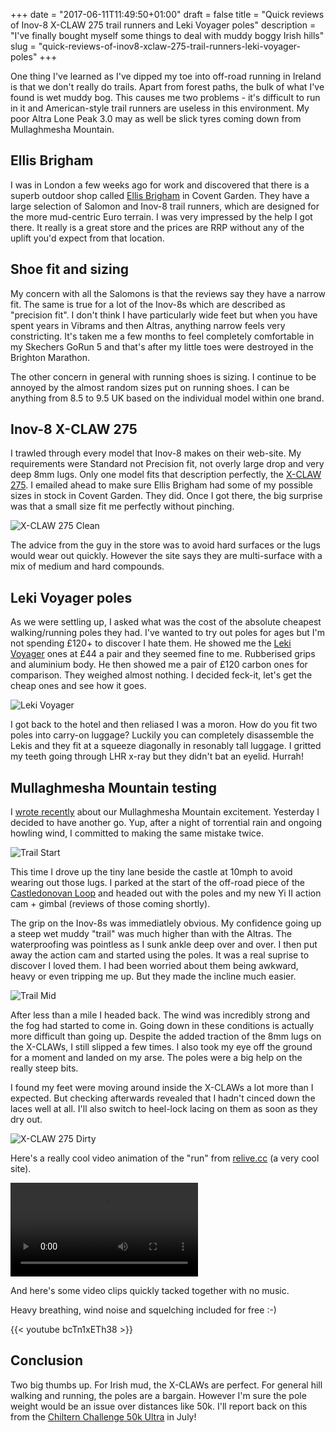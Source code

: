 +++
date = "2017-06-11T11:49:50+01:00"
draft = false
title = "Quick reviews of Inov-8 X-CLAW 275 trail runners and Leki Voyager poles"
description = "I've finally bought myself some things to deal with muddy boggy Irish hills"
slug = "quick-reviews-of-inov8-xclaw-275-trail-runners-leki-voyager-poles"
+++

One thing I've learned as I've dipped my toe into off-road running in Ireland is that we don't really do trails. Apart from forest paths, the bulk of what I've found is wet muddy bog. This causes me two problems - it's difficult to run in it and American-style trail runners are useless in this environment. My poor Altra Lone Peak 3.0 may as well be slick tyres coming down from Mullaghmesha Mountain.

## Ellis Brigham
I was in London a few weeks ago for work and discovered that there is a superb outdoor shop called [Ellis Brigham](https://www.ellis-brigham.com/) in Covent Garden. They have a large selection of Salomon and Inov-8 trail runners, which are designed for the more mud-centric Euro terrain. I was very impressed by the help I got there. It really is a great store and the prices are RRP without any of the uplift you'd expect from that location. 

## Shoe fit and sizing
My concern with all the Salomons is that the reviews say they have a narrow fit. The same is true for a lot of the Inov-8s which are described as "precision fit". I don't think I have particularly wide feet but when you have spent years in Vibrams and then Altras, anything narrow feels very constricting. It's taken me a few months to feel completely comfortable in my Skechers GoRun 5 and that's after my little toes were destroyed in the Brighton Marathon.

The other concern in general with running shoes is sizing. I continue to be annoyed by the almost random sizes put on running shoes. I can be anything from 8.5 to 9.5 UK based on the individual model within one brand.

## Inov-8 X-CLAW 275
I trawled through every model that Inov-8 makes on their web-site. My requirements were Standard not Precision fit, not overly large drop and very deep 8mm lugs. Only one model fits that description perfectly, the [X-CLAW 275](https://www.inov-8.com/row/x-claw-275-mens-trail-running-shoes-black/). I emailed ahead to make sure Ellis Brigham had some of my possible sizes in stock in Covent Garden. They did. Once I got there, the big surprise was that a small size fit me perfectly without pinching.

![X-CLAW 275 Clean](https://conoroneill.com.s3.amazonaws.com/wp-content/uploads/2017/06/2017-06-09%2021.41.31.jpg)

The advice from the guy in the store was to avoid hard surfaces or the lugs would wear out quickly. However the site says they are multi-surface with a mix of medium and hard compounds.

## Leki Voyager poles
As we were settling up, I asked what was the cost of the absolute cheapest walking/running poles they had. I've wanted to try out poles for ages but I'm not spending £120+ to discover I hate them. He showed me the [Leki Voyager](https://www.leki.co.uk/trekking-poles-c192/leki-voyager-walking-sticks-pair-p1177) ones at £44 a pair and they seemed fine to me. Rubberised grips and aluminium body. He then showed me a pair of £120 carbon ones for comparison. They weighed almost nothing. I decided feck-it, let's get the cheap ones and see how it goes.

![Leki Voyager](https://conoroneill.com.s3.amazonaws.com/wp-content/uploads/2017/06/leki_voyager.jpg)

I got back to the hotel and then reliased I was a moron. How do you fit two poles into carry-on luggage? Luckily you can completely disassemble the Lekis and they fit at a squeeze diagonally in resonably tall luggage. I gritted my teeth going through LHR x-ray but they didn't bat an eyelid. Hurrah!

## Mullaghmesha Mountain testing
I [wrote recently](http://conoroneill.com/2017/05/01/conors-roundup-of-recent-runs/) about our Mullaghmesha Mountain excitement. Yesterday I decided to have another go. Yup, after a night of torrential rain and ongoing howling wind, I committed to making the same mistake twice.

![Trail Start](https://conoroneill.com.s3.amazonaws.com/wp-content/uploads/2017/06/YDXJ0052.JPG)

This time I drove up the tiny lane beside the castle at 10mph to avoid wearing out those lugs. I parked at the start of the off-road piece of the [Castledonovan Loop](http://www.activeme.ie/guides/walks/castledonovan-loop-walk-drimoleague-west-cork-ireland/) and headed out with the poles and my new Yi II action cam + gimbal (reviews of those coming shortly).

The grip on the Inov-8s was immediatlely obvious. My confidence going up a steep wet muddy "trail" was much higher than with the Altras. The waterproofing was pointless as I sunk ankle deep over and over. I then put away the action cam and started using the poles. It was a real suprise to discover I loved them. I had been worried about them being awkward, heavy or even tripping me up. But they made the incline much easier.

![Trail Mid](https://conoroneill.com.s3.amazonaws.com/wp-content/uploads/2017/06/YDXJ0029.JPG)

After less than a mile I headed back. The wind was incredibly strong and the fog had started to come in. Going down in these conditions is actually more difficult than going up. Despite the added traction of the 8mm lugs on the X-CLAWs, I still slipped a few times. I also took my eye off the ground for a moment and landed on my arse. The poles were a big help on the really steep bits.

I found my feet were moving around inside the X-CLAWs a lot more than I expected. But checking afterwards revealed that I hadn't cinced down the laces well at all. I'll also switch to heel-lock lacing on them as soon as they dry out.

![X-CLAW 275 Dirty](https://conoroneill.com.s3.amazonaws.com/wp-content/uploads/2017/06/2017-06-10%2013.21.35.jpg)


Here's a really cool video animation of the "run" from [relive.cc](https://www.relive.cc) (a very cool site).

<video controls>
<source src="https://video.relive.cc/strava_1029553869_1497107025206.mp4?x-ref=site" type="video/mp4">
Your browser does not support the video tag.
</video>

And here's some video clips quickly tacked together with no music. 

Heavy breathing, wind noise and squelching included for free :-)

{{< youtube bcTn1xETh38 >}}


## Conclusion
Two big thumbs up. For Irish mud, the X-CLAWs are perfect. For general hill walking and running, the poles are a bargain. However I'm sure the pole weight would be an issue over distances like 50k. I'll report back on this from the [Chiltern Challenge 50k Ultra](http://www.xnrg.co.uk/events/details/chiltern-challenge-ultra2017.aspx) in July!

